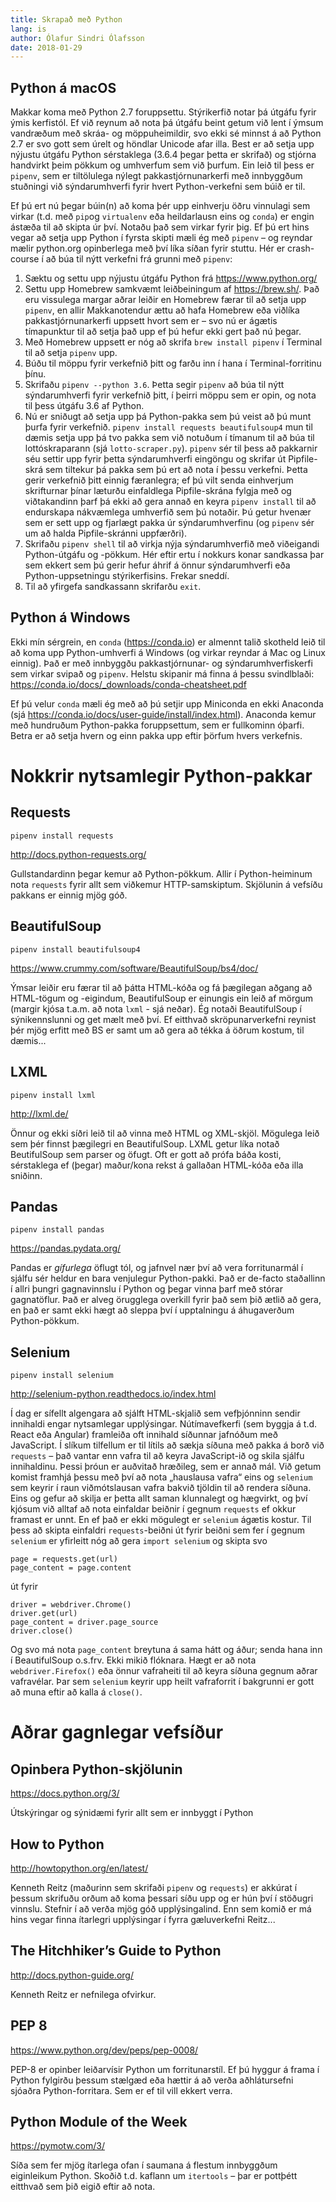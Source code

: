 ```yaml
---
title: Skrapað með Python
lang: is
author: Ólafur Sindri Ólafsson
date: 2018-01-29
---
```


Python á macOS
--------------

Makkar koma með Python 2.7 foruppsettu. Stýrikerfið notar þá útgáfu fyrir ýmis kerfistól. Ef við reynum að nota þá útgáfu beint getum við lent í ýmsum vandræðum með skráa- og möppuheimildir, svo ekki sé minnst á að Python 2.7 er svo gott sem úrelt og höndlar Unicode afar illa. Best er að setja upp nýjustu útgáfu Python sérstaklega (3.6.4 þegar þetta er skrifað) og stjórna handvirkt þeim pökkum og umhverfum sem við þurfum. Ein leið til þess er `pipenv`, sem er tiltölulega nýlegt pakkastjórnunarkerfi með innbyggðum stuðningi við sýndarumhverfi fyrir hvert Python-verkefni sem búið er til.

Ef þú ert nú þegar búin(n) að koma þér upp einhverju öðru vinnulagi sem virkar (t.d. með `pip`og `virtualenv` eða heildarlausn eins og `conda`) er engin ástæða til að skipta úr því. Notaðu það sem virkar fyrir þig. Ef þú ert hins vegar að setja upp Python í fyrsta skipti mæli ég með `pipenv` – og reyndar mælir python.org opinberlega með því líka síðan fyrir stuttu. Hér er crash-course í að búa til nýtt verkefni frá grunni með `pipenv`:

1. Sæktu og settu upp nýjustu útgáfu Python frá <https://www.python.org/>
2. Settu upp Homebrew samkvæmt leiðbeiningum af <https://brew.sh/>. Það eru vissulega margar aðrar leiðir en Homebrew færar til að setja upp `pipenv`, en allir Makkanotendur ættu að hafa Homebrew eða viðlíka pakkastjórnunarkerfi uppsett hvort sem er – svo nú er ágætis tímapunktur til að setja það upp ef þú hefur ekki gert það nú þegar.
3. Með Homebrew uppsett er nóg að skrifa `brew install pipenv` í Terminal til að setja `pipenv` upp.
4. Búðu til möppu fyrir verkefnið þitt og farðu inn í hana í Terminal-forritinu þínu.
5. Skrifaðu `pipenv --python 3.6`. Þetta segir `pipenv` að búa til nýtt sýndarumhverfi fyrir verkefnið þitt, í þeirri möppu sem er opin, og nota til þess útgáfu 3.6 af Python.
6. Nú er sniðugt að setja upp þá Python-pakka sem þú veist að þú munt þurfa fyrir verkefnið. `pipenv install requests beautifulsoup4` mun til dæmis setja upp þá tvo pakka sem við notuðum í tímanum til að búa til lottóskraparann (sjá `lotto-scraper.py`). `pipenv` sér til þess að pakkarnir séu settir upp fyrir þetta sýndarumhverfi eingöngu og skrifar út Pipfile-skrá sem tiltekur þá pakka sem þú ert að nota í þessu verkefni. Þetta gerir verkefnið þitt einnig færanlegra; ef þú vilt senda einhverjum skrifturnar þínar læturðu einfaldlega Pipfile-skrána fylgja með og viðtakandinn þarf þá ekki að gera annað en keyra `pipenv install` til að endurskapa nákvæmlega umhverfið sem þú notaðir. Þú getur hvenær sem er sett upp og fjarlægt pakka úr sýndarumhverfinu (og `pipenv` sér um að halda Pipfile-skránni uppfærðri).
7. Skrifaðu `pipenv shell` til að virkja nýja sýndarumhverfið með viðeigandi Python-útgáfu og -pökkum. Hér eftir ertu í nokkurs konar sandkassa þar sem ekkert sem þú gerir hefur áhrif á önnur sýndarumhverfi eða Python-uppsetningu stýrikerfisins. Frekar sneddí.
8. Til að yfirgefa sandkassann skrifarðu `exit`.

Python á Windows
----------------

Ekki mín sérgrein, en `conda` (<https://conda.io>) er almennt talið skotheld leið til að koma upp Python-umhverfi á Windows (og virkar reyndar á Mac og Linux einnig). Það er með innbyggðu pakkastjórnunar- og sýndarumhverfiskerfi sem virkar svipað og `pipenv`. Helstu skipanir má finna á þessu svindlblaði: <https://conda.io/docs/_downloads/conda-cheatsheet.pdf>

Ef þú velur `conda` mæli ég með að þú setjir upp Miniconda en ekki Anaconda (sjá <https://conda.io/docs/user-guide/install/index.html>). Anaconda kemur með hundruðum Python-pakka foruppsettum, sem er fullkominn óþarfi. Betra er að setja hvern og einn pakka upp eftir þörfum hvers verkefnis.


Nokkrir nytsamlegir Python-pakkar
=================================

Requests
--------
`pipenv install requests`

<http://docs.python-requests.org/>

Gullstandardinn þegar kemur að Python-pökkum. Allir í Python-heiminum nota `requests` fyrir allt sem viðkemur HTTP-samskiptum. Skjölunin á vefsíðu pakkans er einnig mjög góð.


BeautifulSoup
-------------
`pipenv install beautifulsoup4`

<https://www.crummy.com/software/BeautifulSoup/bs4/doc/>

Ýmsar leiðir eru færar til að þátta HTML-kóða og fá þægilegan aðgang að HTML-tögum og -eigindum, BeautifulSoup er einungis ein leið af mörgum (margir kjósa t.a.m. að nota `lxml` - sjá neðar). Ég notaði BeautifulSoup í sýnikennslunni og get mælt með því. Ef eitthvað skröpunarverkefni reynist þér mjög erfitt með BS er samt um að gera að tékka á öðrum kostum, til dæmis...


LXML
----
`pipenv install lxml`

<http://lxml.de/>

Önnur og ekki síðri leið til að vinna með HTML og XML-skjöl. Mögulega leið sem þér finnst þægilegri en BeautifulSoup. LXML getur líka notað BeutifulSoup sem parser og öfugt. Oft er gott að prófa báða kosti, sérstaklega ef (þegar) maður/kona rekst á gallaðan HTML-kóða eða illa sniðinn.


Pandas
------
`pipenv install pandas`

<https://pandas.pydata.org/>

Pandas er _gífurlega_ öflugt tól, og jafnvel nær því að vera forritunarmál í sjálfu sér heldur en bara venjulegur Python-pakki. Það er de-facto staðallinn í allri þungri gagnavinnslu í Python og þegar vinna þarf með stórar gagnatöflur. Það er alveg örugglega overkill fyrir það sem þið ætlið að gera, en það er samt ekki hægt að sleppa því í upptalningu á áhugaverðum Python-pökkum.


Selenium
--------
`pipenv install selenium`

<http://selenium-python.readthedocs.io/index.html>

Í dag er sífellt algengara að sjálft HTML-skjalið sem vefþjónninn sendir innihaldi engar nytsamlegar upplýsingar. Nútímavefkerfi (sem byggja á t.d. React eða Angular) framleiða oft innihald síðunnar jafnóðum með JavaScript. Í slíkum tilfellum er til lítils að sækja síðuna með pakka á borð við `requests` – það vantar enn vafra til að keyra JavaScript-ið og skila sjálfu innihaldinu. Þessi þróun er auðvitað hræðileg, sem er annað mál. Við getum komist framhjá þessu með því að nota „hauslausa vafra“ eins og `selenium` sem keyrir í raun viðmótslausan vafra bakvið tjöldin til að rendera síðuna. Eins og gefur að skilja er þetta allt saman klunnalegt og hægvirkt, og því kjósum við alltaf að nota einfaldar beiðnir í gegnum `requests` ef okkur framast er unnt. En ef það er ekki mögulegt er `selenium` ágætis kostur. Til þess að skipta einfaldri `requests`-beiðni út fyrir beiðni sem fer í gegnum `selenium` er yfirleitt nóg að gera `import selenium` og skipta svo


```
page = requests.get(url)
page_content = page.content
```

út fyrir

```
driver = webdriver.Chrome()
driver.get(url)
page_content = driver.page_source
driver.close()
```

Og svo má nota `page_content` breytuna á sama hátt og áður; senda hana inn í BeautifulSoup o.s.frv. Ekki mikið flóknara. Hægt er að nota `webdriver.Firefox()` eða önnur vafraheiti til að keyra síðuna gegnum aðrar vafravélar. Þar sem `selenium` keyrir upp heilt vafraforrit í bakgrunni er gott að muna eftir að kalla á `close()`.


Aðrar gagnlegar vefsíður
========================

Opinbera Python-skjölunin
-------------------------
<https://docs.python.org/3/>

Útskýringar og sýnidæmi fyrir allt sem er innbyggt í Python


How to Python
-------------
<http://howtopython.org/en/latest/>

Kenneth Reitz (maðurinn sem skrifaði `pipenv` og `requests`) er akkúrat í þessum skrifuðu orðum að koma þessari síðu upp og er hún því í stöðugri vinnslu. Stefnir í að verða mjög góð upplýsingalind. Enn sem komið er má hins vegar finna ítarlegri upplýsingar í fyrra gæluverkefni Reitz...


The Hitchhiker’s Guide to Python
--------------------------------
<http://docs.python-guide.org/>

Kenneth Reitz er nefnilega ofvirkur.


PEP 8
-----
<https://www.python.org/dev/peps/pep-0008/>

PEP-8 er opinber leiðarvísir Python um forritunarstíl. Ef þú hyggur á frama í Python fylgirðu þessum stælgæd eða hættir á að verða aðhlátursefni sjóaðra Python-forritara. Sem er ef til vill ekkert verra.


Python Module of the Week
-------------------------
<https://pymotw.com/3/>

Síða sem fer mjög ítarlega ofan í saumana á flestum innbyggðum eiginleikum Python. Skoðið t.d. kaflann um `itertools` – þar er pottþétt eitthvað sem þið eigið eftir að nota.
